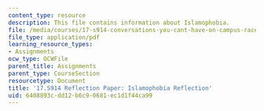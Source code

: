 ```yaml
---
content_type: resource
description: This file contains information about Islamophobia.
file: /media/courses/17-s914-conversations-you-cant-have-on-campus-race-ethnicity-gender-and-identity-spring-2012/6408893cdd12b6c90681ec1d1f44ca99_MIT17_S914S12_islam1.1.pdf
file_type: application/pdf
learning_resource_types:
- Assignments
ocw_type: OCWFile
parent_title: Assignments
parent_type: CourseSection
resourcetype: Document
title: '17.S914 Reflection Paper: Islamophobia Reflection'
uid: 6408893c-dd12-b6c9-0681-ec1d1f44ca99
---
```

